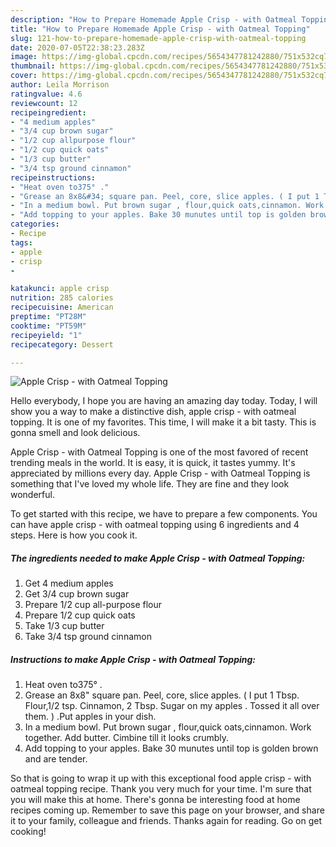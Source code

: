 ```yaml
---
description: "How to Prepare Homemade Apple Crisp - with Oatmeal Topping"
title: "How to Prepare Homemade Apple Crisp - with Oatmeal Topping"
slug: 121-how-to-prepare-homemade-apple-crisp-with-oatmeal-topping
date: 2020-07-05T22:38:23.283Z
image: https://img-global.cpcdn.com/recipes/5654347781242880/751x532cq70/apple-crisp-with-oatmeal-topping-recipe-main-photo.jpg
thumbnail: https://img-global.cpcdn.com/recipes/5654347781242880/751x532cq70/apple-crisp-with-oatmeal-topping-recipe-main-photo.jpg
cover: https://img-global.cpcdn.com/recipes/5654347781242880/751x532cq70/apple-crisp-with-oatmeal-topping-recipe-main-photo.jpg
author: Leila Morrison
ratingvalue: 4.6
reviewcount: 12
recipeingredient:
- "4 medium apples"
- "3/4 cup brown sugar"
- "1/2 cup allpurpose flour"
- "1/2 cup quick oats"
- "1/3 cup butter"
- "3/4 tsp ground cinnamon"
recipeinstructions:
- "Heat oven to375° ."
- "Grease an 8x8&#34; square pan. Peel, core, slice apples. ( I put 1 Tbsp. Flour,1/2 tsp. Cinnamon, 2 Tbsp. Sugar on my apples . Tossed it all over them. ) .Put apples in your dish."
- "In a medium bowl. Put brown sugar , flour,quick oats,cinnamon. Work together. Add butter. Cimbine till it looks crumbly."
- "Add topping to your apples. Bake 30 munutes until top is golden brown and are tender."
categories:
- Recipe
tags:
- apple
- crisp
- 

katakunci: apple crisp  
nutrition: 285 calories
recipecuisine: American
preptime: "PT28M"
cooktime: "PT59M"
recipeyield: "1"
recipecategory: Dessert

---
```



![Apple Crisp - with Oatmeal Topping](https://img-global.cpcdn.com/recipes/5654347781242880/751x532cq70/apple-crisp-with-oatmeal-topping-recipe-main-photo.jpg)

Hello everybody, I hope you are having an amazing day today. Today, I will show you a way to make a distinctive dish, apple crisp - with oatmeal topping. It is one of my favorites. This time, I will make it a bit tasty. This is gonna smell and look delicious.



Apple Crisp - with Oatmeal Topping is one of the most favored of recent trending meals in the world. It is easy, it is quick, it tastes yummy. It's appreciated by millions every day. Apple Crisp - with Oatmeal Topping is something that I've loved my whole life. They are fine and they look wonderful.


To get started with this recipe, we have to prepare a few components. You can have apple crisp - with oatmeal topping using 6 ingredients and 4 steps. Here is how you cook it.

##### The ingredients needed to make Apple Crisp - with Oatmeal Topping:

1. Get 4 medium apples
1. Get 3/4 cup brown sugar
1. Prepare 1/2 cup all-purpose flour
1. Prepare 1/2 cup quick oats
1. Take 1/3 cup butter
1. Take 3/4 tsp ground cinnamon




##### Instructions to make Apple Crisp - with Oatmeal Topping:

1. Heat oven to375° .
1. Grease an 8x8&#34; square pan. Peel, core, slice apples. ( I put 1 Tbsp. Flour,1/2 tsp. Cinnamon, 2 Tbsp. Sugar on my apples . Tossed it all over them. ) .Put apples in your dish.
1. In a medium bowl. Put brown sugar , flour,quick oats,cinnamon. Work together. Add butter. Cimbine till it looks crumbly.
1. Add topping to your apples. Bake 30 munutes until top is golden brown and are tender.




So that is going to wrap it up with this exceptional food apple crisp - with oatmeal topping recipe. Thank you very much for your time. I'm sure that you will make this at home. There's gonna be interesting food at home recipes coming up. Remember to save this page on your browser, and share it to your family, colleague and friends. Thanks again for reading. Go on get cooking!
